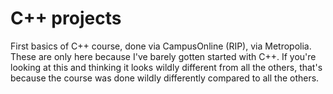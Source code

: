 # C++ projects
First basics of C++ course, done via CampusOnline (RIP), via Metropolia.
These are only here because I've barely gotten started with C++.
If you're looking at this and thinking it looks wildly different from all the others, that's because the course was done wildly differently compared to all the others.